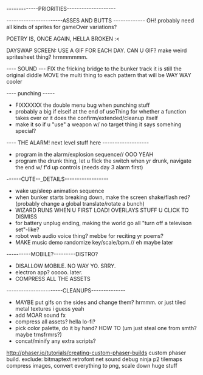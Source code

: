 -------------PRIORITIES--------------------

-----------------------ASSES AND BUTTS
------------- OH! probably need all kinds of sprites for gameOver variations?


POETRY IS, ONCE AGAIN, HELLA BROKEN :<


DAYSWAP SCREEN: USE A GIF FOR EACH DAY. CAN U GIF?
make weird spritesheet thing? hrmmmmmm.


---- SOUND ---
FIX the fricking bridge to the bunker track it is still the original diddle
MOVE the multi thing to each pattern that will be WAY WAY cooler


---- punching -----
- FIXXXXXX the double menu bug when punching stuff
- probably a big if elseif at the end of useThing for whether a function takes over or it does the confirm/extended/cleanup itself
- make it so if u "use" a weapon w/ no target thing it says somehing special?




---- THE ALARM! next level stuff here -------------------

- program in the alarm/explosion sequence// OOO YEAH
- program the drunk thing, let u flick the switch when yr drunk, navigate the end w/ f'd up controls (needs day 3 alarm first)






------CUTE--_DETAILS------------------
- wake up/sleep animation sequence
- when bunker starts breaking down, make the screen shake/flash red? (probably change a global translate/rotate a bunch)
- WIZARD RUNS WHEN U FIRST LOAD! OVERLAYS STUFF U CLICK TO DISMISS
- for battery unplug ending, making the world go all "turn off a televison set"-like?
- robot web audio voice thing? mebbe for reciting yr poems?
- MAKE music demo randomize key/scale/bpm.// eh maybe later

----------MOBILE?---------DISTRO?
- DISALLOW MOBILE. NO WAY YO. SRRY.
- electron app? ooooo. later.
- COMPRESS ALL THE ASSETS


-----------------------CLEANUPS--------------
- MAYBE put gifs on the sides and change them? hrmmm. or just tiled metal textures i guess yeah
- add MOAR sound fx
- compress all assets? hella lo-fi?
- pick color palette, do it by hand? HOW TO (um just steal one from smth? maybe trnsfrmrs?)
- concat/minify any extra scripts?





http://phaser.io/tutorials/creating-custom-phaser-builds
custom phaser build. exclude: 
bitmaptext retrofont net sound debug ninja p2 tilemaps
compress images, convert everything to png, scale down huge stuff